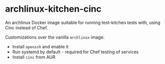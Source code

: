 # archlinux-kitchen-cinc

An archlinux Docker image suitable for running test-kitchen tests with, using
Cinc instead of Chef.

Customizations over the vanilla `archlinux` image:
* Install `openssh` and enable it
* Run systemd by default - required for Chef testing of services
* Install `cinc` from AUR
